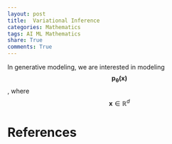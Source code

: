 ```yaml
---
layout: post
title:  Variational Inference
categories: Mathematics
tags: AI ML Mathematics
share: True
comments: True
---
```


In generative modeling, we are interested in modeling $$\boldsymbol{p_{\theta}(x)}$$, where $$\boldsymbol{x}\in\mathbb{R}^{d}$$


# References
